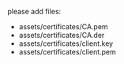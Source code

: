 please add files:
- assets/certificates/CA.pem
- assets/certificates/CA.der
- assets/certificates/client.key
- assets/certificates/client.pem
